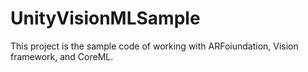 # UnityVisionMLSample
This project is the sample code of working with ARFoiundation, Vision framework, and CoreML.
